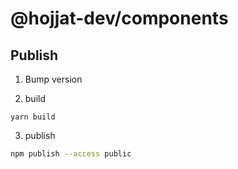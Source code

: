 # @hojjat-dev/components

## Publish
1. Bump version

2. build
```
yarn build
```

3. publish
```sh
npm publish --access public
```